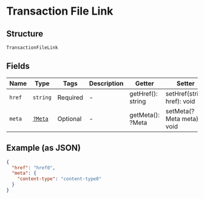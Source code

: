 
# Transaction File Link

## Structure

`TransactionFileLink`

## Fields

| Name | Type | Tags | Description | Getter | Setter |
|  --- | --- | --- | --- | --- | --- |
| `href` | `string` | Required | - | getHref(): string | setHref(string href): void |
| `meta` | [`?Meta`](../../doc/models/meta.md) | Optional | - | getMeta(): ?Meta | setMeta(?Meta meta): void |

## Example (as JSON)

```json
{
  "href": "href0",
  "meta": {
    "content-type": "content-type0"
  }
}
```

